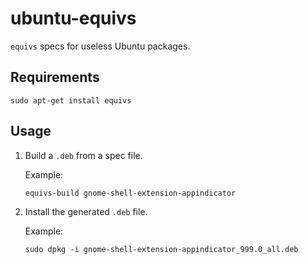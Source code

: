 # ubuntu-equivs

`equivs` specs for useless Ubuntu packages.

## Requirements

```shell
sudo apt-get install equivs
```

## Usage

1. Build a `.deb` from a spec file.

    Example:

    ```shell
    equivs-build gnome-shell-extension-appindicator
    ```

2. Install the generated `.deb` file.

    Example:

    ```shell
    sudo dpkg -i gnome-shell-extension-appindicator_999.0_all.deb
    ```
